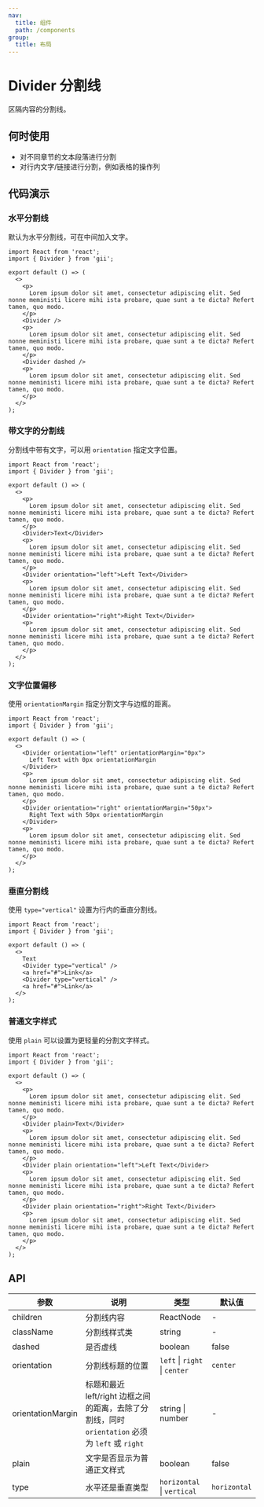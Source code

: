 ```yaml
---
nav:
  title: 组件
  path: /components
group:
  title: 布局
---
```


# Divider 分割线

区隔内容的分割线。

## 何时使用

- 对不同章节的文本段落进行分割
- 对行内文字/链接进行分割，例如表格的操作列

## 代码演示

### 水平分割线

默认为水平分割线，可在中间加入文字。

```tsx
import React from 'react';
import { Divider } from 'gii';

export default () => (
  <>
    <p>
      Lorem ipsum dolor sit amet, consectetur adipiscing elit. Sed nonne meministi licere mihi ista probare, quae sunt a te dicta? Refert tamen, quo modo.
    </p>
    <Divider />
    <p>
      Lorem ipsum dolor sit amet, consectetur adipiscing elit. Sed nonne meministi licere mihi ista probare, quae sunt a te dicta? Refert tamen, quo modo.
    </p>
    <Divider dashed />
    <p>
      Lorem ipsum dolor sit amet, consectetur adipiscing elit. Sed nonne meministi licere mihi ista probare, quae sunt a te dicta? Refert tamen, quo modo.
    </p>
  </>
);
```

### 带文字的分割线

分割线中带有文字，可以用 `orientation` 指定文字位置。

```tsx
import React from 'react';
import { Divider } from 'gii';

export default () => (
  <>
    <p>
      Lorem ipsum dolor sit amet, consectetur adipiscing elit. Sed nonne meministi licere mihi ista probare, quae sunt a te dicta? Refert tamen, quo modo.
    </p>
    <Divider>Text</Divider>
    <p>
      Lorem ipsum dolor sit amet, consectetur adipiscing elit. Sed nonne meministi licere mihi ista probare, quae sunt a te dicta? Refert tamen, quo modo.
    </p>
    <Divider orientation="left">Left Text</Divider>
    <p>
      Lorem ipsum dolor sit amet, consectetur adipiscing elit. Sed nonne meministi licere mihi ista probare, quae sunt a te dicta? Refert tamen, quo modo.
    </p>
    <Divider orientation="right">Right Text</Divider>
    <p>
      Lorem ipsum dolor sit amet, consectetur adipiscing elit. Sed nonne meministi licere mihi ista probare, quae sunt a te dicta? Refert tamen, quo modo.
    </p>
  </>
);
```

### 文字位置偏移

使用 `orientationMargin` 指定分割文字与边框的距离。

```tsx
import React from 'react';
import { Divider } from 'gii';

export default () => (
  <>
    <Divider orientation="left" orientationMargin="0px">
      Left Text with 0px orientationMargin
    </Divider>
    <p>
      Lorem ipsum dolor sit amet, consectetur adipiscing elit. Sed nonne meministi licere mihi ista probare, quae sunt a te dicta? Refert tamen, quo modo.
    </p>
    <Divider orientation="right" orientationMargin="50px">
      Right Text with 50px orientationMargin
    </Divider>
    <p>
      Lorem ipsum dolor sit amet, consectetur adipiscing elit. Sed nonne meministi licere mihi ista probare, quae sunt a te dicta? Refert tamen, quo modo.
    </p>
  </>
);
```

### 垂直分割线

使用 `type="vertical"` 设置为行内的垂直分割线。

```tsx
import React from 'react';
import { Divider } from 'gii';

export default () => (
  <>
    Text
    <Divider type="vertical" />
    <a href="#">Link</a>
    <Divider type="vertical" />
    <a href="#">Link</a>
  </>
);
```

### 普通文字样式

使用 `plain` 可以设置为更轻量的分割文字样式。

```tsx
import React from 'react';
import { Divider } from 'gii';

export default () => (
  <>
    <p>
      Lorem ipsum dolor sit amet, consectetur adipiscing elit. Sed nonne meministi licere mihi ista probare, quae sunt a te dicta? Refert tamen, quo modo.
    </p>
    <Divider plain>Text</Divider>
    <p>
      Lorem ipsum dolor sit amet, consectetur adipiscing elit. Sed nonne meministi licere mihi ista probare, quae sunt a te dicta? Refert tamen, quo modo.
    </p>
    <Divider plain orientation="left">Left Text</Divider>
    <p>
      Lorem ipsum dolor sit amet, consectetur adipiscing elit. Sed nonne meministi licere mihi ista probare, quae sunt a te dicta? Refert tamen, quo modo.
    </p>
    <Divider plain orientation="right">Right Text</Divider>
    <p>
      Lorem ipsum dolor sit amet, consectetur adipiscing elit. Sed nonne meministi licere mihi ista probare, quae sunt a te dicta? Refert tamen, quo modo.
    </p>
  </>
);
```

## API

| 参数 | 说明 | 类型 | 默认值 |
| --- | --- | --- | --- |
| children | 分割线内容 | ReactNode | - |
| className | 分割线样式类 | string | - |
| dashed | 是否虚线 | boolean | false |
| orientation | 分割线标题的位置 | `left` \| `right` \| `center` | `center` |
| orientationMargin | 标题和最近 left/right 边框之间的距离，去除了分割线，同时 `orientation` 必须为 `left` 或 `right` | string \| number | - |
| plain | 文字是否显示为普通正文样式 | boolean | false |
| type | 水平还是垂直类型 | `horizontal` \| `vertical` | `horizontal` |
